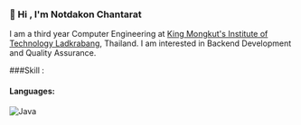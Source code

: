 ### 👋 Hi , I'm Notdakon Chantarat 

I am a third year Computer Engineering at [King Mongkut's Institute of Technology Ladkrabang](https://www.kmitl.ac.th/), Thailand.
I am interested in Backend Development and Quality Assurance.

###Skill :

#### Languages:

![Java](https://img.shields.io/badge/Java-ED8B00?style=for-the-badge&logo=java&logoColor=white)&nbsp;
